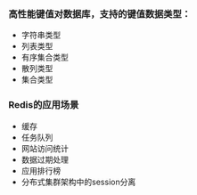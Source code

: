 ### 高性能键值对数据库，支持的键值数据类型：

- 字符串类型
- 列表类型
- 有序集合类型
- 散列类型
- 集合类型

### Redis的应用场景

- 缓存
- 任务队列
- 网站访问统计
- 数据过期处理
- 应用排行榜
- 分布式集群架构中的session分离
